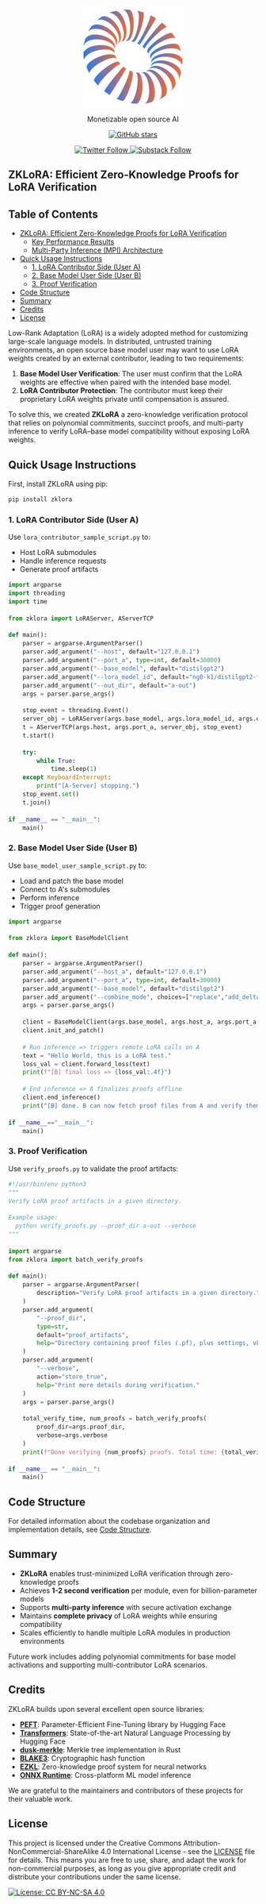 <p align="center">
  <img src="paper/figs/bagel-logo.png" alt="Bagel Logo" width="200"/>
</p>

<p align="center">
  Monetizable open source AI
</p>

<p align="center">
  <a href="https://github.com/bagel-org/zklora">
    <img src="https://img.shields.io/github/stars/bagelopenai/zklora?style=social&scale=2" width="150" alt="GitHub stars"/>
  </a>
</p>

<p align="center">
  <a href="https://twitter.com/bagelopenAI">
    <img src="https://img.shields.io/twitter/follow/bagelopenAI?style=social" alt="Twitter Follow"/>
  </a>
  
  <a href="https://blog.bagel.net">
    <img src="https://img.shields.io/badge/Follow%20on-Substack-orange?style=social&logo=substack" alt="Substack Follow"/>
  </a>
</p>

## ZKLoRA: Efficient Zero-Knowledge Proofs for LoRA Verification

## Table of Contents
- [ZKLoRA: Efficient Zero-Knowledge Proofs for LoRA Verification](#zklora-efficient-zero-knowledge-proofs-for-lora-verification)
  - [Key Performance Results](#key-performance-results)
  - [Multi-Party Inference (MPI) Architecture](#multi-party-inference-mpi-architecture)
- [Quick Usage Instructions](#quick-usage-instructions)
  - [1. LoRA Contributor Side (User A)](#1-lora-contributor-side-user-a)
  - [2. Base Model User Side (User B)](#2-base-model-user-side-user-b)
  - [3. Proof Verification](#3-proof-verification)
- [Code Structure](#code-structure)
- [Summary](#summary)
- [Credits](#credits)
- [License](#license)

Low-Rank Adaptation (LoRA) is a widely adopted method for customizing large-scale language models. In distributed, untrusted training environments, an open source base model user may want to use LoRA weights created by an external contributor, leading to two requirements:

1. **Base Model User Verification**: The user must confirm that the LoRA weights are effective when paired with the intended base model.
2. **LoRA Contributor Protection**: The contributor must keep their proprietary LoRA weights private until compensation is assured.

To solve this, we created **ZKLoRA** a zero-knowledge verification protocol that relies on polynomial commitments, succinct proofs, and multi-party inference to verify LoRA–base model compatibility without exposing LoRA weights.

## Quick Usage Instructions

First, install ZKLoRA using pip:
```bash
pip install zklora
```

### 1. LoRA Contributor Side (User A)

Use `lora_contributor_sample_script.py` to:
- Host LoRA submodules
- Handle inference requests
- Generate proof artifacts

```python
import argparse
import threading
import time

from zklora import LoRAServer, AServerTCP

def main():
    parser = argparse.ArgumentParser()
    parser.add_argument("--host", default="127.0.0.1")
    parser.add_argument("--port_a", type=int, default=30000)
    parser.add_argument("--base_model", default="distilgpt2")
    parser.add_argument("--lora_model_id", default="ng0-k1/distilgpt2-finetuned-es")
    parser.add_argument("--out_dir", default="a-out")
    args = parser.parse_args()

    stop_event = threading.Event()
    server_obj = LoRAServer(args.base_model, args.lora_model_id, args.out_dir)
    t = AServerTCP(args.host, args.port_a, server_obj, stop_event)
    t.start()

    try:
        while True:
            time.sleep(1)
    except KeyboardInterrupt:
        print("[A-Server] stopping.")
    stop_event.set()
    t.join()

if __name__ == "__main__":
    main()
```

### 2. Base Model User Side (User B)

Use `base_model_user_sample_script.py` to:
- Load and patch the base model
- Connect to A's submodules
- Perform inference
- Trigger proof generation

```python
import argparse

from zklora import BaseModelClient

def main():
    parser = argparse.ArgumentParser()
    parser.add_argument("--host_a", default="127.0.0.1")
    parser.add_argument("--port_a", type=int, default=30000)
    parser.add_argument("--base_model", default="distilgpt2")
    parser.add_argument("--combine_mode", choices=["replace","add_delta"], default="add_delta")
    args = parser.parse_args()

    client = BaseModelClient(args.base_model, args.host_a, args.port_a, args.combine_mode)
    client.init_and_patch()

    # Run inference => triggers remote LoRA calls on A
    text = "Hello World, this is a LoRA test."
    loss_val = client.forward_loss(text)
    print(f"[B] final loss => {loss_val:.4f}")

    # End inference => A finalizes proofs offline
    client.end_inference()
    print("[B] done. B can now fetch proof files from A and verify them offline.")

if __name__=="__main__":
    main()
```

### 3. Proof Verification

Use `verify_proofs.py` to validate the proof artifacts:

```python
#!/usr/bin/env python3
"""
Verify LoRA proof artifacts in a given directory.

Example usage:
  python verify_proofs.py --proof_dir a-out --verbose
"""

import argparse
from zklora import batch_verify_proofs

def main():
    parser = argparse.ArgumentParser(
        description="Verify LoRA proof artifacts in a given directory."
    )
    parser.add_argument(
        "--proof_dir",
        type=str,
        default="proof_artifacts",
        help="Directory containing proof files (.pf), plus settings, vk, srs."
    )
    parser.add_argument(
        "--verbose",
        action="store_true",
        help="Print more details during verification."
    )
    args = parser.parse_args()

    total_verify_time, num_proofs = batch_verify_proofs(
        proof_dir=args.proof_dir,
        verbose=args.verbose
    )
    print(f"Done verifying {num_proofs} proofs. Total time: {total_verify_time:.2f}s")

if __name__ == "__main__":
    main()
```

## Code Structure

For detailed information about the codebase organization and implementation details, see [Code Structure](src/zklora/README.md).

## Summary

- **ZKLoRA** enables trust-minimized LoRA verification through zero-knowledge proofs
- Achieves **1-2 second verification** per module, even for billion-parameter models
- Supports **multi-party inference** with secure activation exchange
- Maintains **complete privacy** of LoRA weights while ensuring compatibility
- Scales efficiently to handle multiple LoRA modules in production environments

Future work includes adding polynomial commitments for base model activations and supporting multi-contributor LoRA scenarios.

## Credits

ZKLoRA builds upon several excellent open source libraries:

- **[PEFT](https://github.com/huggingface/peft)**: Parameter-Efficient Fine-Tuning library by Hugging Face
- **[Transformers](https://github.com/huggingface/transformers)**: State-of-the-art Natural Language Processing by Hugging Face
- **[dusk-merkle](https://github.com/dusk-network/dusk-merkle)**: Merkle tree implementation in Rust
- **[BLAKE3](https://github.com/BLAKE3-team/BLAKE3)**: Cryptographic hash function
- **[EZKL](https://github.com/zkonduit/ezkl)**: Zero-knowledge proof system for neural networks
- **[ONNX Runtime](https://github.com/microsoft/onnxruntime)**: Cross-platform ML model inference

We are grateful to the maintainers and contributors of these projects for their valuable work.

## License

This project is licensed under the Creative Commons Attribution-NonCommercial-ShareAlike 4.0 International License - see the [LICENSE](LICENSE) file for details. This means you are free to use, share, and adapt the work for non-commercial purposes, as long as you give appropriate credit and distribute your contributions under the same license.

[![License: CC BY-NC-SA 4.0](https://img.shields.io/badge/License-CC%20BY--NC--SA%204.0-lightgrey.svg)](https://creativecommons.org/licenses/by-nc-sa/4.0/)
